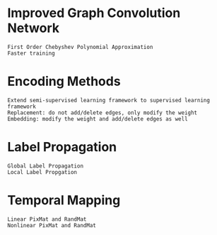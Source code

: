 # Improved Graph Convolution Network
    First Order Chebyshev Polynomial Approximation 
    Faster training
# Encoding Methods
    Extend semi-supervised learning framework to supervised learning framework
    Replacement: do not add/delete edges, only modify the weight
    Embedding: modify the weight and add/delete edges as well
# Label Propagation
    Global Label Propagation 
    Local Label Propgation
# Temporal Mapping
    Linear PixMat and RandMat
    Nonlinear PixMat and RandMat